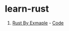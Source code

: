 # learn-rust

1. [Rust By Exmaple](https://doc.rust-lang.org/rust-by-example/) - [Code](./rust_by_example)
